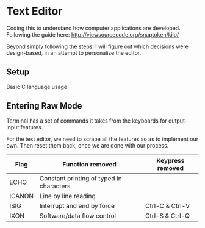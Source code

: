 # Text Editor

Coding this to understand how computer applications are developed.
Following the guide here: http://viewsourcecode.org/snaptoken/kilo/

Beyond simply following the steps, I will figure out which decisions were design-based, in an attempt to personalize the editor.

## Setup

Basic C language usage

## Entering Raw Mode

Terminal has a set of commands it takes from the keyboards for output-input features.

For the text editor, we need to scrape all the features so as to implement our own. Then reset them back, once we are done with our process.

Flag | Function removed | Keypress removed
--- | --- | --- |
ECHO | Constant printing of typed in characters | 
ICANON | Line by line reading | 
ISIG | Interrupt and end by force | Ctrl-C & Ctrl-V
IXON | Software/data flow control | Ctrl-S & Ctrl-Q
